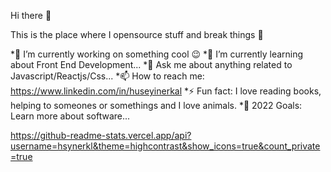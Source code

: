  Hi there 👋


This is the place where I opensource stuff and break things 🤣

*🔭 I’m currently working on something cool 😉
*🌱 I’m currently learning about Front End Development...
*💬 Ask me about anything related to Javascript/Reactjs/Css...
*📫 How to reach me: https://www.linkedin.com/in/huseyinerkal
*⚡ Fun fact: I love reading books, helping to someones or somethings and I love animals.
*🥅 2022 Goals: Learn more about software...



https://github-readme-stats.vercel.app/api?username=hsynerkl&theme=highcontrast&show_icons=true&count_private=true
